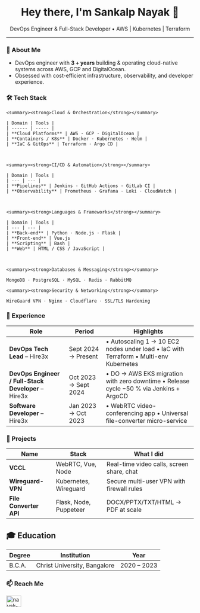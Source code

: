 <h1 align="center">Hey there, I'm <strong>Sankalp Nayak</strong> 👋</h1>

<p align="center">
DevOps Engineer & Full-Stack Developer • AWS | Kubernetes | Terraform
</p>

---

### 🚀 About Me
- DevOps engineer with **3 + years** building & operating cloud-native systems across AWS, GCP and DigitalOcean.   
- Obsessed with cost-efficient infrastructure, observability, and developer experience.

### 🛠️ Tech Stack
    <summary><strong>Cloud & Orchestration</strong></summary>

    | Domain | Tools |
    | ------ | ----- |
    | **Cloud Platforms** | AWS · GCP · DigitalOcean |
    | **Containers / K8s** | Docker · Kubernetes · Helm |
    | **IaC & GitOps** | Terraform · Argo CD |



    <summary><strong>CI/CD & Automation</strong></summary>

    | Domain | Tools |
    | --- | --- |
    | **Pipelines** | Jenkins · GitHub Actions · GitLab CI |
    | **Observability** | Prometheus · Grafana · Loki · CloudWatch |



    <summary><strong>Languages & Frameworks</strong></summary>

    | Domain | Tools |
    | --- | --- |  
    | **Back-end** | Python · Node.js · Flask | 
    | **Front-end** | Vue.js  
    | **Scripting** | Bash | 
    | **Web** | HTML / CSS / JavaScript |



    <summary><strong>Databases & Messaging</strong></summary>

    MongoDB · PostgreSQL · MySQL · Redis · RabbitMQ

    <summary><strong>Security & Networking</strong></summary>

    WireGuard VPN · Nginx · Cloudflare · SSL/TLS Hardening

### 💼 Experience
| Role | Period | Highlights |
| ---- | ------ | ---------- |
| **DevOps Tech Lead** – Hire3x | Sept 2024 → Present | • Autoscaling 1 → 10 EC2 nodes under load • IaC with Terraform • Multi-env Kubernetes |
| **DevOps Engineer / Full-Stack Developer** – Hire3x | Oct 2023 → Sept 2024 | • DO → AWS EKS migration with zero downtime • Release cycle −50 % via Jenkins + ArgoCD |
| **Software Developer** – Hire3x | Jan 2023 → Oct 2023 | • WebRTC video-conferencing app • Universal file-converter micro-service |

### 🔧 Projects
| Name | Stack | What I did |
| ---- | ----- | ---------- |
| **VCCL** | WebRTC, Vue, Node | Real-time video calls, screen share, chat |
| **Wireguard-VPN** | Kubernetes, Wireguard | Secure multi-user VPN with firewall rules |
| **File Converter API** | Flask, Node, Puppeteer | DOCX/PPTX/TXT/HTML → PDF at scale |



## 🎓 Education
| Degree | Institution | Year |
| ------ | ----------- | ---- |
| B.C.A. | Christ University, Bangalore | 2020 – 2023 |


### 📫 Reach Me
<p align="left">
<a href="https://linkedin.com/in/nayak-sankalp" target="blank"><img align="center" src="https://raw.githubusercontent.com/rahuldkjain/github-profile-readme-generator/master/src/images/icons/Social/linked-in-alt.svg" alt="nayak-sankalp" height="30" width="40" /></a>
</p>